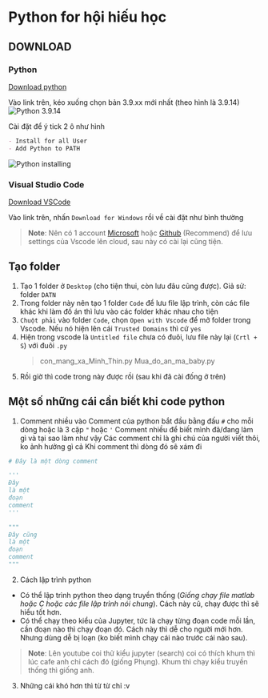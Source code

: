 # Python for hội hiếu học

## DOWNLOAD

### Python

[Download python](https://www.python.org/downloads/)

Vào link trên, kéo xuống chọn bản 3.9.xx mới nhất (theo hình là 3.9.14)
![Python 3.9.14](https://github.com/calisfed/py4hhh/blob/img/pydown.png)

Cài đặt để ý tick 2 ô như hình

```md
- Install for all User
- Add Python to PATH
```

![Python installing](https://github.com/calisfed/py4hhh/blob/img/pyins.png)

### Visual Studio Code

[Download VSCode](https://code.visualstudio.com/)

Vào link trên, nhấn `Download for Windows` rồi về cài đặt như bình thường

> **Note**: Nên có 1 account [Microsoft](https://account.microsoft.com/account) hoặc [Github](https://github.com/) (Recommend) để lưu settings của Vscode lên cloud, sau này có cài lại cũng tiện.

## Tạo folder

1. Tạo 1 folder ở `Desktop` (cho tiện thui, còn lưu đâu cũng được). Giả sử: folder `DATN`
2. Trong folder này nên tạo 1 folder `Code` để lưu file lập trình, còn các file khác khi làm đồ án thì lưu vào các folder khác nhau cho tiện
3. `Chuột phải` vào folder `Code`, chọn `Open with Vscode` để mở folder trong Vscode. Nếu nó hiện lên cái `Trusted Domains` thì cứ `yes`
4. Hiện trong vscode là `Untitled file` chưa có đuôi, lưu file này lại (`Crtl + S`) với đuôi `.py`
   > con_mang_xa_Minh_Thin.py
   > Mua_do_an_ma_baby.py
5. Rồi giờ thì code trong này được rồi (sau khi đã cài đống ở trên)

## Một số những cái cần biết khi code python

1. Comment nhiều vào
   Comment của python bắt đầu bằng đấu `#` cho mỗi dòng hoặc là 3 cặp `"` hoặc `'`
   Comment nhiều để biết mình đã/đang làm gì và tại sao làm như vậy
   Các comment chỉ là ghi chú của người viết thôi, ko ảnh hưởng gì cả
   Khi comment thì dòng đó sẽ xám đi

```python
# Đây là một dòng comment

'''
Đây
là một
đoạn
comment
'''

"""
Đây cũng
là một
đoạn
comment
"""

```

2. Cách lập trình python

- Có thể lập trình python theo dạng truyền thống (_Giống chạy file matlab hoặc C hoặc các file lập trình nói chung_). Cách này cũ, chạy được thì sẽ hiểu tốt hơn.
- Có thể chạy theo kiểu của Jupyter, tức là chạy từng đoạn code mỗi lần, cần đoạn nào thì chạy đoạn đó. Cách này thì dễ cho người mới hơn. Nhưng dùng dễ bị loạn (ko biết mình chạy cái nào trước cái nào sau).

>**Note**: Lên youtube coi thử kiểu jupyter (search) coi có thích khum thì lúc cafe anh chỉ cách đó (giống Phụng). Khum thì chạy kiểu truyền thống thì giống anh.

3. Những cái khó hơn thì từ từ chỉ :v 